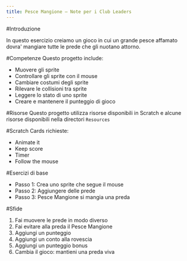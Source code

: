 ```yaml
---
title: Pesce Mangione — Note per i Club Leaders                  
---
```


#Introduzione

In questo esercizio creiamo un gioco in cui un grande pesce affamato dovra' mangiare tutte le prede che gli nuotano attorno.

#Competenze
Questo progetto include:

* Muovere gli sprite
* Controllare gli sprite con il mouse
* Cambiare costumi degli sprite
* Rilevare le collisioni tra sprite
* Leggere lo stato di uno sprite
* Creare e mantenere il punteggio di gioco

#Risorse
Questo progetto utilizza risorse disponibili in Scratch e alcune risorse disponibili nella directori `Resources`

#Scratch Cards richieste:
* Animate it
* Keep score
* Timer
* Follow the mouse

#Esercizi di base
* Passo 1: Crea uno sprite che segue il mouse
* Passo 2: Aggiungere delle prede
* Passo 3: Pesce Mangione si mangia una preda

#Sfide
1. Fai muovere le prede in modo diverso
2. Fai evitare alla preda il Pesce Mangione
3. Aggiungi un punteggio
4. Aggiungi un conto alla rovescia 
5. Aggiungi un punteggio bonus
6. Cambia il gioco: mantieni una preda viva
